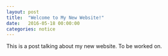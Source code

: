 ```yaml
---
layout: post
title:  "Welcome to My New Website!"
date:   2016-05-18 00:00:00
categories: notice
---
```


This is a post talking about my new website. To be worked on.
